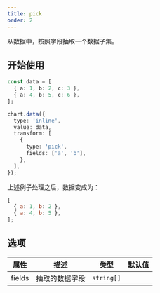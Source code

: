 ```yaml
---
title: pick
order: 2
---
```


从数据中，按照字段抽取一个数据子集。

## 开始使用

```ts
const data = [
  { a: 1, b: 2, c: 3 },
  { a: 4, b: 5, c: 6 },
];

chart.data({
  type: 'inline',
  value: data,
  transform: [
    {
      type: 'pick',
      fields: ['a', 'b'],
    },
  ],
});
```

上述例子处理之后，数据变成为：

```js
[
  { a: 1, b: 2 },
  { a: 4, b: 5 },
];
```

## 选项

| 属性   | 描述           | 类型       | 默认值 |
| ------ | -------------- | ---------- | ------ |
| fields | 抽取的数据字段 | `string[]` |        |
